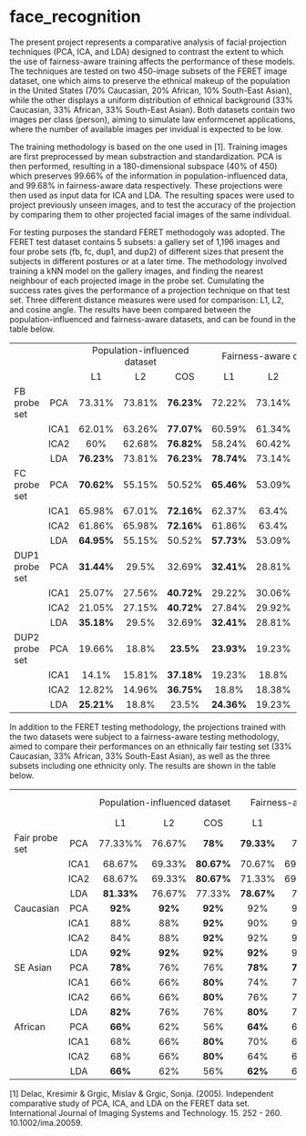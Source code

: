 # face_recognition

The present project represents a comparative analysis of facial projection techniques (PCA, ICA, and LDA) designed to contrast the extent to which the use of fairness-aware training affects the performance of these models. The techniques are tested on two 450-image subsets of the FERET image dataset, one which aims to preserve the ethnical makeup of the population in the United States (70% Caucasian, 20% African, 10% South-East Asian), while the other displays a uniform distribution of ethnical background (33% Caucasian, 33% African, 33% South-East Asian). Both datasets contain two images per class (person), aiming to simulate law enformcenet applications, where the number of available images per invidual is expected to be low.

The training methodology is based on the one used in [1]. Training images are first preprocessed by mean substraction and standardization. PCA is then performed, resulting in a 180-dimensional subspace (40% of 450) which preserves 99.66% of the information in population-influenced data, and 99.68% in fairness-aware data respectively. These projections were then used as input data for ICA and LDA. The resulting spaces were used to project previously unseen images, and to test the accuracy of the projection by comparing them to other projected facial images of the same individual.

For testing purposes the standard FERET methodogoly was adopted. The FERET test dataset contains 5 subsets: a gallery set of 1,196 images and four probe sets (fb, fc, dup1, and dup2) of different sizes that present the subjects in different postures or at a later time. The methodology involved training a kNN model on the gallery images, and finding the nearest neighbour of each projected image in the probe set. Cumulating the success rates gives the performance of a projection technique on that test set. Three different distance measures were used for comparison: L1, L2, and cosine angle. The results have been compared between the population-influenced and fairness-aware datasets, and can be found in the table below.

<p align="center">
  <table>
    <tr>
      <td></td>
      <td></td>
      <td colspan="3" align="center">Population-influenced dataset</center></td>
      <td colspan="3" align="center"><center>Fairness-aware dataset</center></td>
      <td align="center">Average difference</td>
    </tr>
    <tr>
      <td></td>
      <td></td>
      <td align="center">L1</td>
      <td align="center">L2</td>
      <td align="center">COS</td>
      <td align="center">L1</td>
      <td align="center">L2</td>
      <td align="center">COS</td>
      <td></td>
    </tr>
    <tr>
      <td>FB probe set</td>
      <td align="center">PCA</td>
      <td align="center">73.31%</td>
      <td align="center">73.81%</td>
      <td align="center"><b>76.23%</b></td>
      <td align="center">72.22%</td>
      <td align="center">73.14%</td>
      <td align="center"><b>75.48%</b></td>
      <td align="center">-0.83%</td>
    </tr>
    <tr>
      <td></td>
      <td align="center">ICA1</td>
      <td align="center">62.01%</td>
      <td align="center">63.26%</td>
      <td align="center"><b>77.07%</b></td>
      <td align="center">60.59%</td>
      <td align="center">61.34%</td>
      <td align="center"><b>74.39%</b></td>
      <td align="center">-2%</td>
    </tr>
    <tr>
      <td></td>
      <td align="center">ICA2</td>
      <td align="center">60%</td>
      <td align="center">62.68%</td>
      <td align="center"><b>76.82%<b/></td>
      <td align="center">58.24%</td>
      <td align="center">60.42%</td>
      <td align="center"><b>74.14%</b></td>
      <td align="center">-2.23%</td>
    </tr>
    <tr>
      <td></td>
      <td align="center">LDA</td>
      <td align="center"><b>76.23%</b></td>
      <td align="center">73.81%</td>
      <td align="center"><b>76.23%</b></td>
      <td align="center"><b>78.74%</b></td>
      <td align="center">73.14%</td>
      <td align="center">75.56%</td>
      <td align="center"><b>0.39%</b></td>
    </tr>
    <tr>
      <td>FC probe set</td>
      <td align="center">PCA</td>
      <td align="center"><b>70.62%</b></td>
      <td align="center">55.15%</td>
      <td align="center">50.52%</td>
      <td align="center"><b>65.46%</b></td>
      <td align="center">53.09%</td>
      <td align="center">47.94%</td>
      <td align="center">-3.27%</td>
    </tr>
    <tr>
      <td></td>
      <td align="center">ICA1</td>
      <td align="center">65.98%</td>
      <td align="center">67.01%</td>
      <td align="center"><b>72.16%</b></td>
      <td align="center">62.37%</td>
      <td align="center">63.4%</td>
      <td align="center"><b>72.68%</b></td>
      <td align="center">-2.23%</td>
    </tr>
    <tr>
      <td></td>
      <td align="center">ICA2</td>
      <td align="center">61.86%</td>
      <td align="center">65.98%</td>
      <td align="center"><b>72.16%</b></td>
      <td align="center">61.86%</td>
      <td align="center">63.4%</td>
      <td align="center"><b>72.16%</b></td>
      <td align="center">-0.86%</td>
    </tr>
    <tr>
      <td></td>
      <td align="center">LDA</td>
      <td align="center"><b>64.95%</b></td>
      <td align="center">55.15%</td>
      <td align="center">50.52%</td>
      <td align="center"><b>57.73%</b></td>
      <td align="center">53.09%</td>
      <td align="center">47.94%</td>
      <td align="center">-3.95%</td>
    </tr>
    <tr>
      <td>DUP1 probe set</td>
      <td align="center">PCA</td>
      <td align="center"><b>31.44%</b></td>
      <td align="center">29.5%</td>
      <td align="center">32.69%</td>
      <td align="center"><b>32.41%</b></td>
      <td align="center">28.81%</td>
      <td align="center">30.75%</td>
      <td align="center">-0.55%</td>
    </tr>
    <tr>
      <td></td>
      <td align="center">ICA1</td>
      <td align="center">25.07%</td>
      <td align="center">27.56%</td>
      <td align="center"><b>40.72%</b></td>
      <td align="center">29.22%</td>
      <td align="center">30.06%</td>
      <td align="center"><b>42.24%</b></td>
      <td align="center"><b>2.72%</b></td>
    </tr>
    <tr>
      <td></td>
      <td align="center">ICA2</td>
      <td align="center">21.05%</td>
      <td align="center">27.15%</td>
      <td align="center"><b>40.72%</b></td>
      <td align="center">27.84%</td>
      <td align="center">29.92%</td>
      <td align="center"><b>42.38%</b></td>
      <td align="center"><b>3.74%</b></td>
    </tr>
    <tr>
      <td></td>
      <td align="center">LDA</td>
      <td align="center"><b>35.18%</b></td>
      <td align="center">29.5%</td>
      <td align="center">32.69%</td>
      <td align="center"><b>32.41%</b></td>
      <td align="center">28.81%</td>
      <td align="center">30.75%</td>
      <td align="center">-1.8%</td>
    </tr>
    <tr>
      <td>DUP2 probe set</td>
      <td align="center">PCA</td>
      <td align="center">19.66%</td>
      <td align="center">18.8%</td>
      <td align="center"><b>23.5%</b></td>
      <td align="center"><b>23.93%</b></td>
      <td align="center">19.23%</td>
      <td align="center">23.08%</td>
      <td align="center"><b>1.42%</b></td>
    </tr>
    <tr>
      <td></td>
      <td align="center">ICA1</td>
      <td align="center">14.1%</td>
      <td align="center">15.81%</td>
      <td align="center"><b>37.18%</b></td>
      <td align="center">19.23%</td>
      <td align="center">18.8%</td>
      <td align="center"><b>39.32%</b></td>
      <td align="center"><b>3.42%</b></td>
    </tr>
    <tr>
      <td></td>
      <td align="center">ICA2</td>
      <td align="center">12.82%</td>
      <td align="center">14.96%</td>
      <td align="center"><b>36.75%</b></td>
      <td align="center">18.8%</td>
      <td align="center">18.38%</td>
      <td align="center"><b>38.89%</b></td>
      <td align="center"><b>3.84%</b></td>
    </tr>
    <tr>
      <td></td>
      <td align="center">LDA</td>
      <td align="center"><b>25.21%</b></td>
      <td align="center">18.8%</td>
      <td align="center">23.5%</td>
      <td align="center"><b>24.36%</b></td>
      <td align="center">19.23%</td>
      <td align="center">23.08%</td>
      <td align="center">-0.28%</td>
    </tr>
  </table>
</p>

In addition to the FERET testing methodology, the projections trained with the two datasets were subject to a fairness-aware testing methodology, aimed to compare their performances on an ethnically fair testing set (33% Caucasian, 33% African, 33% South-East Asian), as well as the three subsets including one ethnicity only. The results are shown in the table below.

<p align="center">
  <table>
    <tr>
      <td></td>
      <td></td>
      <td colspan="3" align="center">Population-influenced dataset</center></td>
      <td colspan="3" align="center"><center>Fairness-aware dataset</center></td>
      <td align="center">Average difference</td>
    </tr>
    <tr>
      <td></td>
      <td></td>
      <td align="center">L1</td>
      <td align="center">L2</td>
      <td align="center">COS</td>
      <td align="center">L1</td>
      <td align="center">L2</td>
      <td align="center">COS</td>
      <td></td>
    </tr>
    <tr>
      <td>Fair probe set</td>
      <td align="center">PCA</td>
      <td align="center">77.33%%</td>
      <td align="center">76.67%</td>
      <td align="center"><b>78%</b></td>
      <td align="center"><b>79.33%</b></td>
      <td align="center">76%</td>
      <td align="center">78%</td>
      <td align="center">-0.83%</td>
    </tr>
    <tr>
      <td></td>
      <td align="center">ICA1</td>
      <td align="center">68.67%</td>
      <td align="center">69.33%</td>
      <td align="center"><b>80.67%</b></td>
      <td align="center">70.67%</td>
      <td align="center">69.33%</td>
      <td align="center"><b>83.33%</b></td>
      <td align="center">-2%</td>
    </tr>
    <tr>
      <td></td>
      <td align="center">ICA2</td>
      <td align="center">68.67%</td>
      <td align="center">69.33%</td>
      <td align="center"><b>80.67%<b/></td>
      <td align="center">71.33%</td>
      <td align="center">69.33%</td>
      <td align="center"><b>83.33%</b></td>
      <td align="center">-2.23%</td>
    </tr>
    <tr>
      <td></td>
      <td align="center">LDA</td>
      <td align="center"><b>81.33%</b></td>
      <td align="center">76.67%</td>
      <td align="center">77.33%</td>
      <td align="center"><b>78.67%</b></td>
      <td align="center">76%</td>
      <td align="center">77.33%</td>
      <td align="center"><b>0.39%</b></td>
    </tr>
    <tr>
      <td>Caucasian</td>
      <td align="center">PCA</td>
      <td align="center"><b>92%</b></td>
      <td align="center"><b>92%</b></td>
      <td align="center"><b>92%</b></td>
      <td align="center">92%</td>
      <td align="center">90%</td>
      <td align="center"><b>96%</b></td>
      <td align="center">-3.27%</td>
    </tr>
    <tr>
      <td></td>
      <td align="center">ICA1</td>
      <td align="center">88%</td>
      <td align="center">88%</td>
      <td align="center"><b>92%</b></td>
      <td align="center">90%</td>
      <td align="center">92%</td>
      <td align="center"><b>96%</b></td>
      <td align="center">-2.23%</td>
    </tr>
    <tr>
      <td></td>
      <td align="center">ICA2</td>
      <td align="center">84%</td>
      <td align="center">88%</td>
      <td align="center"><b>92%</b></td>
      <td align="center">92%</td>
      <td align="center">92%</td>
      <td align="center"><b>96%</b></td>
      <td align="center">-0.86%</td>
    </tr>
    <tr>
      <td></td>
      <td align="center">LDA</td>
      <td align="center"><b>92%</b></td>
      <td align="center"><b>92%</b></td>
      <td align="center"><b>92%</b></td>
      <td align="center"><b>92%</b></td>
      <td align="center">90%</td>
      <td align="center"><b>92%</b></td>
      <td align="center">-3.95%</td>
    </tr>
    <tr>
      <td>SE Asian</td>
      <td align="center">PCA</td>
      <td align="center"><b>78%</b></td>
      <td align="center">76%</td>
      <td align="center">76%</td>
      <td align="center"><b>78%</b></td>
      <td align="center"><b>78%</b></td>
      <td align="center"><b>78%</b></td>
      <td align="center">-0.55%</td>
    </tr>
    <tr>
      <td></td>
      <td align="center">ICA1</td>
      <td align="center">66%</td>
      <td align="center">66%</td>
      <td align="center"><b>80%</b></td>
      <td align="center">74%</td>
      <td align="center">78%</td>
      <td align="center"><b>88%</b></td>
      <td align="center"><b>2.72%</b></td>
    </tr>
    <tr>
      <td></td>
      <td align="center">ICA2</td>
      <td align="center">66%</td>
      <td align="center">66%</td>
      <td align="center"><b>80%</b></td>
      <td align="center">76%</td>
      <td align="center">78%</td>
      <td align="center"><b>88%</b></td>
      <td align="center"><b>3.74%</b></td>
    </tr>
    <tr>
      <td></td>
      <td align="center">LDA</td>
      <td align="center"><b>82%</b></td>
      <td align="center">76%</td>
      <td align="center">76%</td>
      <td align="center"><b>80%</b></td>
      <td align="center">78%</td>
      <td align="center">78%</td>
      <td align="center">-1.8%</td>
    </tr>
    <tr>
      <td>African</td>
      <td align="center">PCA</td>
      <td align="center"><b>66%</b></td>
      <td align="center">62%</td>
      <td align="center">56%</td>
      <td align="center"><b>64%</b></td>
      <td align="center">60%</td>
      <td align="center">56%</td>
      <td align="center"><b>1.42%</b></td>
    </tr>
    <tr>
      <td></td>
      <td align="center">ICA1</td>
      <td align="center">68%</td>
      <td align="center">66%</td>
      <td align="center"><b>80%</b></td>
      <td align="center">70%</td>
      <td align="center">66%</td>
      <td align="center"><b>76%</b></td>
      <td align="center"><b>3.42%</b></td>
    </tr>
    <tr>
      <td></td>
      <td align="center">ICA2</td>
      <td align="center">68%</td>
      <td align="center">66%</td>
      <td align="center"><b>80%</b></td>
      <td align="center">64%</td>
      <td align="center">64%</td>
      <td align="center"><b>74%</b></td>
      <td align="center"><b>3.84%</b></td>
    </tr>
    <tr>
      <td></td>
      <td align="center">LDA</td>
      <td align="center"><b>66%</b></td>
      <td align="center">62%</td>
      <td align="center">56%</td>
      <td align="center"><b>62%</b></td>
      <td align="center">60%</td>
      <td align="center">56%</td>
      <td align="center">-0.28%</td>
    </tr>
  </table>
</p>

[1] Delac, Kresimir & Grgic, Mislav & Grgic, Sonja. (2005). Independent comparative study of PCA, ICA, and LDA on the FERET data set. International Journal of Imaging Systems and Technology. 15. 252 - 260. 10.1002/ima.20059. 